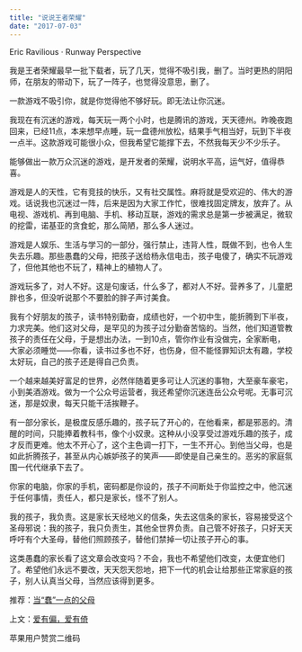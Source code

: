 ```yaml
---
title: "说说王者荣耀"
date: "2017-07-03"
---
```


Eric Ravilious · Runway Perspective

我是王者荣耀最早一批下载者，玩了几天，觉得不吸引我，删了。当时更热的阴阳师，在朋友的带动下，玩了一阵子，也觉得没意思，删了。

一款游戏不吸引你，就是你觉得他不够好玩。即无法让你沉迷。

我现在有沉迷的游戏，每天玩一两个小时，也是腾讯的游戏，天天德州。昨晚夜跑回来，已经11点，本来想早点睡，玩一盘德州放松，结果手气相当好，玩到下半夜一点半。这款游戏可能很小众，但我希望它能撑下去，不然我每天少不少乐子。

能够做出一款万众沉迷的游戏，是开发者的荣耀，说明水平高，运气好，值得恭喜。

游戏是人的天性，它有竞技的快乐，又有社交属性。麻将就是受欢迎的、伟大的游戏。话说我也沉迷过一阵，后来是因为大家工作忙，很难找固定牌友，放弃了。从电视、游戏机、再到电脑、手机、移动互联，游戏的需求总是第一步被满足，微软的挖雷，诺基亚的贪食蛇，那么简陋，那么多人迷过。

游戏是人娱乐、生活与学习的一部分，强行禁止，违背人性，既做不到，也令人生失去乐趣。那些愚蠢的父母，把孩子送给杨永信电击，孩子电傻了，确实不玩游戏了，但他其他也不玩了，精神上的植物人了。

游戏玩多了，对人不好。这是句废话，什么多了，都对人不好。营养多了，儿童肥胖也多，但没听说那个不要脸的胖子声讨美食。

我有个好朋友的孩子，读书特别勤奋，成绩也好，一个初中生，能折腾到下半夜，力求完美。他们这对父母，是罕见的为孩子过分勤奋苦恼的。当然，他们知道管教孩子的责任在父母，于是想出办法，一到10点，管你作业有没做完，全家断电，大家必须睡觉——你看，读书过多也不好，也伤身，但不能怪罪知识太有趣，学校太好玩，自己的孩子还是得自己负责。

一个越来越美好富足的世界，必然伴随着更多可让人沉迷的事物，大至豪车豪宅，小到美酒游戏。做为一个公众号运营者，我还希望你沉迷连岳公众号呢。无事可沉迷，那是奴隶，每天只能干活挨鞭子。

有一部分家长，是极度反感乐趣的，孩子玩了开心的，在他看来，都是邪恶的。清醒的时间，只能捧着教科书，像个小奴隶。这种从小没享受过游戏乐趣的孩子，成才反而更难。他太不开心了，这个主色调一打下，一生不开心。到他当父母，也是如此折腾孩子，甚至从内心嫉妒孩子的笑声——即使是自己亲生的。恶劣的家庭氛围一代代继承下去了。

你家的电脑，你家的手机，密码都是你设的，孩子不间断处于你监控之中，他沉迷于任何事情，责任人，都只是家长，怪不了别人。

我的孩子，我负责。这是家长天经地义的信条，失去这信条的家长，容易接受这个圣母邪说：我的孩子，我只负责生，其他全世界负责。自己管不好孩子，只好天天呼吁有个大圣母，替他们照顾孩子，替他们禁掉一切让孩子开心的事。

这类愚蠢的家长看了这文章会改变吗？不会，我也不希望他们改变，太便宜他们了。希望他们永远不要改，天天怨天怨地，把下一代的机会让给那些正常家庭的孩子，别人认真当父母，当然应该得到更多。

推荐：[当“蠢”一点的父母](http://mp.weixin.qq.com/s?__biz=MjM5NDU0Mjk2MQ==&mid=2651623181&idx=1&sn=52244773489f7cdb28a97fb4742f2503&chksm=bd7e0b138a098205006f3d65c0f89c51bb0f6e8061995160ebcaf1de89eb9534576b1296370f&scene=21#wechat_redirect)

上文：[爱有偏，爱有倚](http://mp.weixin.qq.com/s?__biz=MjM5NDU0Mjk2MQ==&mid=2651623214&idx=1&sn=ebc5f9317f1f33a6346596188115df64&chksm=bd7e0b308a098226242f1548ed8edd46ce7bb90a8fb18fd5db032a7e60193b220a15035301de&scene=21#wechat_redirect)

苹果用户赞赏二维码
